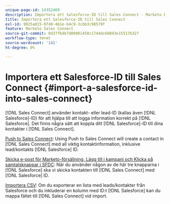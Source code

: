 ```yaml
---
unique-page-id: 14352469
description: Importera ett Salesforce-ID till Sales Connect - Marketo Docs - produktdokumentation
title: Importera ett Salesforce-ID till Sales Connect
exl-id: 9025a815-0740-461e-b4c9-3cbb3c98570f
feature: Marketo Sales Connect
source-git-commit: 0d37fbdb7d08901458c1744dc68893e155176327
workflow-type: tm+mt
source-wordcount: '141'
ht-degree: 0%

---
```


# Importera ett Salesforce-ID till Sales Connect {#import-a-salesforce-id-into-sales-connect}

[!DNL Sales Connect] använder kontakt- eller lead-ID (kallas även [!DNL Salesforce]-ID) för att hjälpa till att logga information korrekt på [!DNL Salesforce]. Det finns några sätt att koppla ditt [!DNL Salesforce]-ID till dina kontakter i [!DNL Sales Connect].

[Push to Sales Connect](/help/marketo/product-docs/marketo-sales-connect/crm/salesforce-customization/push-to-sales-connect.md): Using Push to Sales Connect will create a contact in
[!DNL Sales Connect] med all viktig kontaktinformation, inklusive lead/kontakts
[!DNL Salesforce] ID.

[Skicka e-post för Marketo-försäljning, Lägg till i kampanj och Klicka på samtalsknappar i SFDC](/help/marketo/product-docs/marketo-sales-connect/crm/salesforce-customization/how-to-install-sales-connect-buttons-in-salesforce.md): När du använder någon av de här tre knapparna i
[!DNL Salesforce] ska vi skicka kontakten till
[!DNL Sales Connect] med
[!DNL Salesforce] ID.

[Importera CSV](/help/marketo/product-docs/marketo-sales-connect/people/managing-contacts/import-contacts-via-csv.md): Om du exporterar en lista med leads/kontakter från Salesforce och du inkluderar en kolumn med ID:t [!DNL Salesforce] kan du mappa fältet till [!DNL Sales Connect] vid import.
